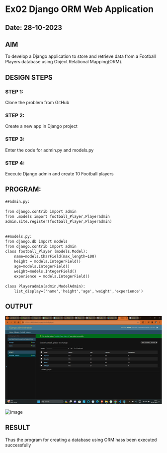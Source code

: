# Ex02 Django ORM Web Application
## Date: 28-10-2023

## AIM
To develop a Django application to store and retrieve data from a Football Players database using Object Relational Mapping(ORM).

## DESIGN STEPS

### STEP 1:
Clone the problem from GitHub

### STEP 2:
Create a new app in Django project

### STEP 3:
Enter the code for admin.py and models.py

### STEP 4:
Execute Django admin and create 10 Football players

## PROGRAM:
```
##admin.py:

from django.contrib import admin
from .models import football_Player,Playeradmin
admin.site.register(football_Player,Playeradmin)


##models.py:
from django.db import models
from django.contrib import admin
class football_Player (models.Model):
    name=models.CharField(max_length=100)
    height = models.IntegerField()
    age=models.IntegerField()
    weight=models.IntegerField()
    experience = models.IntegerField()

class Playeradmin(admin.ModelAdmin):
    list_display=('name','height','age','weight','experience')
```

## OUTPUT

![Alt text](<ex2output.png>)

![image](https://github.com/Dhanush12022004/ORM/assets/128135558/6a50eb06-7d88-41d5-8218-2a2189b60a6c)


## RESULT
Thus the program for creating a database using ORM hass been executed successfully
